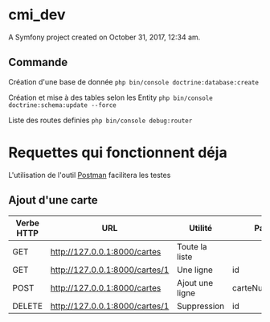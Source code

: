 cmi_dev
=======

A Symfony project created on October 31, 2017, 12:34 am.

## Commande 

Création d'une base de donnée 
`php bin/console doctrine:database:create`

Création et mise à des tables selon les Entity 
`php bin/console doctrine:schema:update --force`

Liste des routes definies
`php bin/console debug:router`



Requettes qui fonctionnent déja
===============================
L'utilisation de l'outil [Postman](https://www.getpostman.com/) facilitera les testes
## Ajout d'une carte
 

 | Verbe HTTP |			URL                  	|     Utilité     |          Paramettres         |
 |------------|---------------------------------|-----------------|------------------------------|
 |   GET      | http://127.0.0.1:8000/cartes  	|  Toute la liste |								 |
 |   GET      | http://127.0.0.1:8000/cartes/1	|     Une ligne   |id 							 |
 |   POST     | http://127.0.0.1:8000/cartes    | Ajout une ligne |carteNumero,carteCode		 |
 |  DELETE    | http://127.0.0.1:8000/cartes/1	|   Suppression   |id 							 |